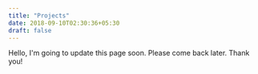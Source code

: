 ```yaml
---
title: "Projects"
date: 2018-09-10T02:30:36+05:30
draft: false
---
```


Hello, I'm going to update this page soon. Please come back later. Thank you!
